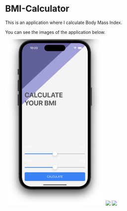 # BMI-Calculator
This is an application where I calculate Body Mass Index.

 You can see the images of the application below.
 
 <img src="app-images/screen-1.png" width="320"> <img src="app-images/screen-2.png" width="320"> <img src="app-images/second-screen.png" width="320">
